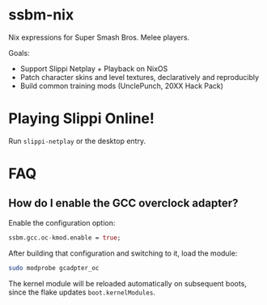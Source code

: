 # ssbm-nix
Nix expressions for Super Smash Bros. Melee players.

Goals:
* Support Slippi Netplay + Playback on NixOS
* Patch character skins and level textures, declaratively and reproducibly
* Build common training mods (UnclePunch, 20XX Hack Pack)

# Playing Slippi Online!
Run `slippi-netplay` or the desktop entry.

# FAQ
## How do I enable the GCC overclock adapter?
Enable the configuration option:
``` nix
ssbm.gcc.oc-kmod.enable = true;
```

After building that configuration and switching to it, load the module:
``` sh
sudo modprobe gcadpter_oc
```

The kernel module will be reloaded automatically on subsequent boots, since the flake updates `boot.kernelModules`.
